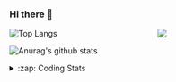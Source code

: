 ### Hi there 👋

<!--
**tao8687/tao8687** is a ✨ _special_ ✨ repository because its `README.md` (this file) appears on your GitHub profile.

Here are some ideas to get you started:

- 🔭 I’m currently working on ...
- 🌱 I’m currently learning ...
- 👯 I’m looking to collaborate on ...
- 🤔 I’m looking for help with ...
- 💬 Ask me about ...
- 📫 How to reach me: ...
- 😄 Pronouns: ...
- ⚡ Fun fact: ...
-->

<img align='right' src="https://media.giphy.com/media/M9gbBd9nbDrOTu1Mqx/giphy.gif" width="240">

  
![Top Langs](https://github-readme-stats.vercel.app/api/top-langs/?username=tao8687&layout=compact&title_color=23238E&text_color=A67D3D)

![Anurag's github stats](https://github-readme-stats.vercel.app/api?username=tao8687&show_icons=true&&text_color=A67D3D&title_color=23238E&show_icons=false&count_private=true&hide=stars)

<details>
  <summary>:zap: Coding Stats</summary>
  <br>
    
<!--START_SECTION:waka-->
![Code Time](http://img.shields.io/badge/Code%20Time-1%2C490%20hrs%2054%20mins-blue)

![Profile Views](http://img.shields.io/badge/Profile%20Views-0-blue)

**🐱 My GitHub Data** 

> 📦 1.5 MB Used in GitHub's Storage 
 > 
> 🚫 Not Opted to Hire
 > 
> 📜 50 Public Repositories 
 > 
> 🔑 25 Private Repositories 
 > 
**I'm an Early 🐤** 

```text
🌞 Morning                1348 commits        ██████████████████████░░░   86.63 % 
🌆 Daytime                87 commits          █░░░░░░░░░░░░░░░░░░░░░░░░   05.59 % 
🌃 Evening                117 commits         ██░░░░░░░░░░░░░░░░░░░░░░░   07.52 % 
🌙 Night                  4 commits           ░░░░░░░░░░░░░░░░░░░░░░░░░   00.26 % 
```
📅 **I'm Most Productive on Wednesday** 

```text
Monday                   224 commits         ████░░░░░░░░░░░░░░░░░░░░░   14.40 % 
Tuesday                  211 commits         ███░░░░░░░░░░░░░░░░░░░░░░   13.56 % 
Wednesday                278 commits         ████░░░░░░░░░░░░░░░░░░░░░   17.87 % 
Thursday                 203 commits         ███░░░░░░░░░░░░░░░░░░░░░░   13.05 % 
Friday                   221 commits         ████░░░░░░░░░░░░░░░░░░░░░   14.20 % 
Saturday                 214 commits         ███░░░░░░░░░░░░░░░░░░░░░░   13.75 % 
Sunday                   205 commits         ███░░░░░░░░░░░░░░░░░░░░░░   13.17 % 
```


📊 **This Week I Spent My Time On** 

```text
🕑︎ Time Zone: Asia/Shanghai

💬 Programming Languages: 
C++                      3 hrs 41 mins       ████████░░░░░░░░░░░░░░░░░   31.33 % 
C                        3 hrs 19 mins       ███████░░░░░░░░░░░░░░░░░░   28.19 % 
Other                    2 hrs 57 mins       ██████░░░░░░░░░░░░░░░░░░░   25.13 % 
YAML                     1 hr 30 mins        ███░░░░░░░░░░░░░░░░░░░░░░   12.75 % 
Markdown                 11 mins             ░░░░░░░░░░░░░░░░░░░░░░░░░   01.59 % 

🔥 Editors: 
VS Code                  11 hrs 48 mins      █████████████████████████   100.00 % 

🐱‍💻 Projects: 
wheeltec_robot           4 hrs 49 mins       ██████████░░░░░░░░░░░░░░░   40.87 % 
R550PLUS_C50C_大车差速_2023.11 hr 39 mins        ████░░░░░░░░░░░░░░░░░░░░░   14.00 % 
robot_base_src           1 hr 8 mins         ██░░░░░░░░░░░░░░░░░░░░░░░   09.68 % 
pid                      1 hr 8 mins         ██░░░░░░░░░░░░░░░░░░░░░░░   09.61 % 
OpenCTR_H60V32_R20_1024_V49 mins             ██░░░░░░░░░░░░░░░░░░░░░░░   06.94 % 

💻 Operating System: 
Linux                    11 hrs 48 mins      █████████████████████████   100.00 % 
```

**I Mostly Code in Python** 

```text
Python                   9 repos             ████████░░░░░░░░░░░░░░░░░   30.00 % 
C++                      8 repos             ███████░░░░░░░░░░░░░░░░░░   26.67 % 
JavaScript               2 repos             ██░░░░░░░░░░░░░░░░░░░░░░░   06.67 % 
Batchfile                1 repo              █░░░░░░░░░░░░░░░░░░░░░░░░   03.33 % 
HTML                     1 repo              █░░░░░░░░░░░░░░░░░░░░░░░░   03.33 % 
```



**Timeline**

![Lines of Code chart](https://raw.githubusercontent.com/tao8687/tao8687/master/assets/bar_graph.png)


 Last Updated on 19/04/2024 01:12:07 UTC
<!--END_SECTION:waka-->
</details>
